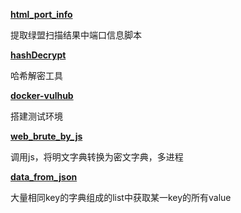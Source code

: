 

[**html_port_info**](https://github.com/MrWQ/html_port_info)

提取绿盟扫描结果中端口信息脚本

[**hashDecrypt**](https://github.com/MrWQ/hashDecrypt)

哈希解密工具

[**docker-vulhub**](https://github.com/MrWQ/docker-vulhub)

搭建测试环境

[**web_brute_by_js**](https://github.com/MrWQ/web_brute_by_js)

调用js，将明文字典转换为密文字典，多进程

[**data_from_json**](https://github.com/MrWQ/data_from_json)

大量相同key的字典组成的list中获取某一key的所有value

